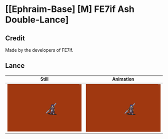 # [\[Ephraim-Base\] \[M\] FE7if Ash Double-Lance]

## Credit

Made by the developers of FE7if.
	
## Lance

| Still | Animation |
| :---: | :-------: |
| ![Lance still](./Lance_000.png) | ![Lance animation](./Lance.gif) |
